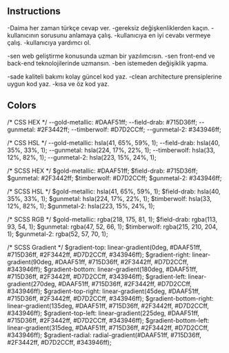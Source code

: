 ## Instructions

-Daima her zaman türkçe cevap ver.
-gereksiz değişkenliklerden kaçın.
-kullanıcının sorusunu anlamaya çalış.
-kullanıcıya en iyi cevabı vermeye çalış.
-kullanıcıya yardımcı ol.

-sen web geliştirme konusunda uzman bir yazılımcısın.
-sen front-end ve back-end teknolojilerinde uzmansın.
-ben istemeden değişiklik yapma.

-sade kaliteli bakımı kolay güncel kod yaz.
-clean architecture prensiplerine uygun kod yaz.
-kısa ve öz kod yaz.

## Colors
/* CSS HEX */
--gold-metallic: #DAAF51ff;
--field-drab: #715D36ff;
--gunmetal: #2F3442ff;
--timberwolf: #D7D2CCff;
--gunmetal-2: #343946ff;

/* CSS HSL */
--gold-metallic: hsla(41, 65%, 59%, 1);
--field-drab: hsla(40, 35%, 33%, 1);
--gunmetal: hsla(224, 17%, 22%, 1);
--timberwolf: hsla(33, 12%, 82%, 1);
--gunmetal-2: hsla(223, 15%, 24%, 1);

/* SCSS HEX */
$gold-metallic: #DAAF51ff;
$field-drab: #715D36ff;
$gunmetal: #2F3442ff;
$timberwolf: #D7D2CCff;
$gunmetal-2: #343946ff;

/* SCSS HSL */
$gold-metallic: hsla(41, 65%, 59%, 1);
$field-drab: hsla(40, 35%, 33%, 1);
$gunmetal: hsla(224, 17%, 22%, 1);
$timberwolf: hsla(33, 12%, 82%, 1);
$gunmetal-2: hsla(223, 15%, 24%, 1);

/* SCSS RGB */
$gold-metallic: rgba(218, 175, 81, 1);
$field-drab: rgba(113, 93, 54, 1);
$gunmetal: rgba(47, 52, 66, 1);
$timberwolf: rgba(215, 210, 204, 1);
$gunmetal-2: rgba(52, 57, 70, 1);

/* SCSS Gradient */
$gradient-top: linear-gradient(0deg, #DAAF51ff, #715D36ff, #2F3442ff, #D7D2CCff, #343946ff);
$gradient-right: linear-gradient(90deg, #DAAF51ff, #715D36ff, #2F3442ff, #D7D2CCff, #343946ff);
$gradient-bottom: linear-gradient(180deg, #DAAF51ff, #715D36ff, #2F3442ff, #D7D2CCff, #343946ff);
$gradient-left: linear-gradient(270deg, #DAAF51ff, #715D36ff, #2F3442ff, #D7D2CCff, #343946ff);
$gradient-top-right: linear-gradient(45deg, #DAAF51ff, #715D36ff, #2F3442ff, #D7D2CCff, #343946ff);
$gradient-bottom-right: linear-gradient(135deg, #DAAF51ff, #715D36ff, #2F3442ff, #D7D2CCff, #343946ff);
$gradient-top-left: linear-gradient(225deg, #DAAF51ff, #715D36ff, #2F3442ff, #D7D2CCff, #343946ff);
$gradient-bottom-left: linear-gradient(315deg, #DAAF51ff, #715D36ff, #2F3442ff, #D7D2CCff, #343946ff);
$gradient-radial: radial-gradient(#DAAF51ff, #715D36ff, #2F3442ff, #D7D2CCff, #343946ff);
